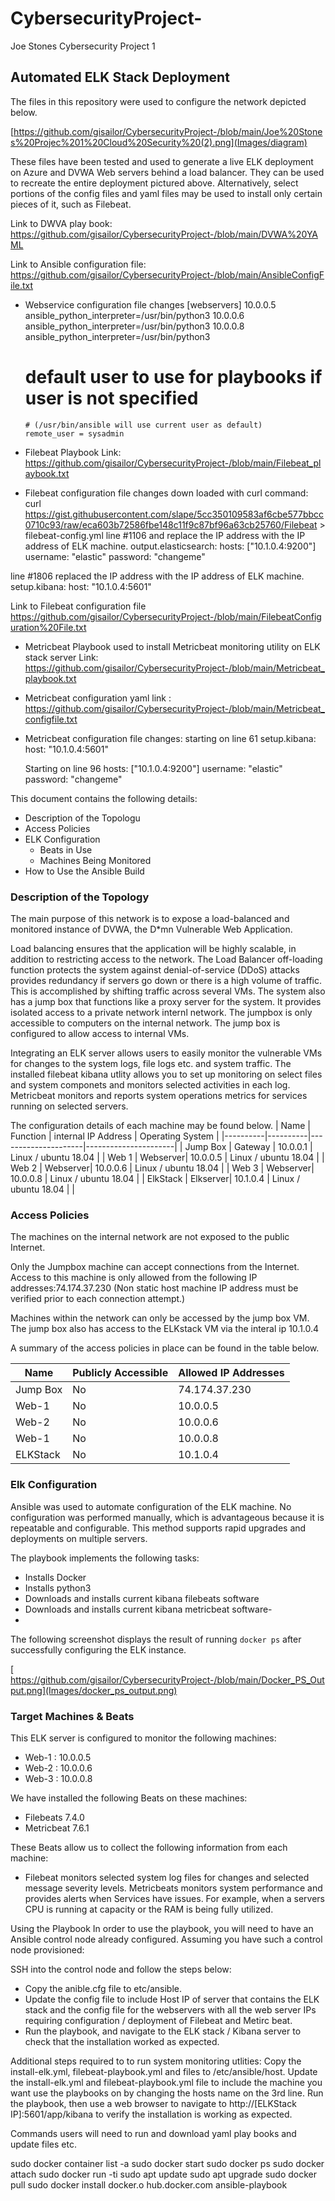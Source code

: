 # CybersecurityProject-
Joe Stones Cybersecurity Project 1
## Automated ELK Stack Deployment

The files in this repository were used to configure the network depicted below.

[https://github.com/gisailor/CybersecurityProject-/blob/main/Joe%20Stones%20Projec%201%20Cloud%20Security%20(2).png](Images/diagram)

These files have been tested and used to generate a live ELK deployment on Azure and DVWA Web servers behind a load balancer. They can be used to recreate the entire deployment pictured above. Alternatively, select portions of the config files and yaml files may be used to install only certain pieces of it, such as Filebeat.

Link to DWVA play book: https://github.com/gisailor/CybersecurityProject-/blob/main/DVWA%20YAML
  
Link to Ansible configuration file:   
 https://github.com/gisailor/CybersecurityProject-/blob/main/AnsibleConfigFile.txt
  
  - Webservice configuration file changes
       [webservers]
        10.0.0.5 ansible_python_interpreter=/usr/bin/python3
	10.0.0.6 ansible_python_interpreter=/usr/bin/python3
	10.0.0.8 ansible_python_interpreter=/usr/bin/python3

	# default user to use for playbooks if user is not specified
    	# (/usr/bin/ansible will use current user as default)
    	remote_user = sysadmin

  - Filebeat Playbook Link: https://github.com/gisailor/CybersecurityProject-/blob/main/Filebeat_playbook.txt

 
  - Filebeat configuration file changes down loaded with curl command: curl https://gist.githubusercontent.com/slape/5cc350109583af6cbe577bbcc0710c93/raw/eca603b72586fbe148c11f9c87bf96a63cb25760/Filebeat > filebeat-config.yml
   line #1106 and replace the IP address with the IP address of ELK machine.
   output.elasticsearch:
   hosts: ["10.1.0.4:9200"]
   username: "elastic"
   password: "changeme"
  
   line #1806 replaced the IP address with the IP address of ELK machine.
   setup.kibana:
   host: "10.1.0.4:5601"
   
   Link to Filebeat configuration file https://github.com/gisailor/CybersecurityProject-/blob/main/FilebeatConfiguration%20File.txt 



  - Metricbeat Playbook used to install Metricbeat monitoring utility on ELK stack server 
    Link: https://github.com/gisailor/CybersecurityProject-/blob/main/Metricbeat_playbook.txt

  - Metricbeat configuration yaml link : https://github.com/gisailor/CybersecurityProject-/blob/main/Metricbeat_configfile.txt

  - Metricbeat configuration file changes:
    starting on line 61
    setup.kibana:
    host: "10.1.0.4:5601" 

    Starting on line 96
    hosts: ["10.1.0.4:9200"]
    username: "elastic"
    password: "changeme"



This document contains the following details:
- Description of the Topologu
- Access Policies
- ELK Configuration
  - Beats in Use
  - Machines Being Monitored
- How to Use the Ansible Build


### Description of the Topology

The main purpose of this network is to expose a load-balanced and monitored instance of DVWA, the D*mn Vulnerable Web Application.

Load balancing ensures that the application will be highly scalable, in addition to restricting access to the network.
The Load Balancer off-loading function protects the system against denial-of-service (DDoS) attacks provides redundancy if servers go down or there is a high volume of traffic. 
This is accomplished by shifting traffic across several VMs. The system also has a jump box  that functions like a proxy server for the system. It provides isolated access to a private network internl network. 
The jumpbox is only accessible to computers on the internal network. The jump box is configured to allow access to internal VMs. 

Integrating an ELK server allows users to easily monitor the vulnerable VMs for changes to the system logs, file logs etc. and system traffic.
The installed filebeat kibana utlity allows you to set up monitoring on select files and system componets and monitors selected activities in each log.  
Metricbeat monitors and reports system operations metrics for services running on selected servers. 


The configuration details of each machine may be found below.
| Name     | Function | internal IP Address | Operating System     |
|----------|----------|---------------------|----------------------|
| Jump Box | Gateway  | 10.0.0.1            | Linux / ubuntu 18.04 |
| Web 1    | Webserver| 10.0.0.5            | Linux / ubuntu 18.04 |
| Web 2    | Webserver| 10.0.0.6            | Linux / ubuntu 18.04 | 
| Web 3    | Webserver| 10.0.0.8            | Linux / ubuntu 18.04 |
| ElkStack | Elkserver| 10.1.0.4            | Linux / ubuntu 18.04 |
                  |

### Access Policies

The machines on the internal network are not exposed to the public Internet. 

Only the Jumpbox machine can accept connections from the Internet. Access to this machine is only allowed from the following IP addresses:74.174.37.230 
(Non static host machine IP address must be verified prior to each connection attempt.)


Machines within the network can only be accessed by the jump box VM.
The jump box also has access to the ELKstack VM via the interal ip 10.1.0.4 

A summary of the access policies in place can be found in the table below.

| Name     | Publicly Accessible | Allowed IP Addresses |
|----------|---------------------|----------------------|
| Jump Box |     No              | 74.174.37.230        |
| Web-1    |     No              | 10.0.0.5             |
| Web-2    |     No              | 10.0.0.6             |
| Web-1    |     No              | 10.0.0.8             |
| ELKStack |     No              | 10.1.0.4             |


### Elk Configuration

Ansible was used to automate configuration of the ELK machine. No configuration was performed manually, which is advantageous because it is repeatable and
configurable. This method supports rapid upgrades and deployments on multiple servers. 

The playbook implements the following tasks:
- Installs Docker
- Installs python3
- Downloads and installs current kibana filebeats software
- Downloads and installs current kibana metricbeat software- 
- 

The following screenshot displays the result of running `docker ps` after successfully configuring the ELK instance.

[ https://github.com/gisailor/CybersecurityProject-/blob/main/Docker_PS_Output.png](Images/docker_ps_output.png)


### Target Machines & Beats
This ELK server is configured to monitor the following machines:
- Web-1 : 10.0.0.5
- Web-2 : 10.0.0.6
- Web-3 : 10.0.0.8

We have installed the following Beats on these machines:
- Filebeats 7.4.0
- Metricbeat 7.6.1

These Beats allow us to collect the following information from each machine:
- Filebeat monitors selected system log files for changes and selected message severity levels. Metricbeats monitors system performance and provides alerts when 
  Services have issues. For example, when a servers CPU is running at capacity or the RAM is being fully utilized.  

Using the Playbook
In order to use the playbook, you will need to have an Ansible control node already configured. Assuming you have such a control node provisioned: 

SSH into the control node and follow the steps below:
- Copy the anible.cfg  file to etc/ansible.
- Update the config file to include Host IP of server that contains the ELK stack and the config file for the webservers with all the web server IPs requiring configuration / deployment of Filebeat and Metirc beat.
- Run the playbook, and navigate to the ELK stack / Kibana server to check that the installation worked as expected.

Additional steps required to to run system monitoring utlities:
    Copy the install-elk.yml, filebeat-playbook.yml and files to /etc/ansible/host.
    Update the install-elk.yml and filebeat-playbook.yml file to include the machine you want use the playbooks on by changing the hosts name on the 3rd line.
    Run the playbook, then use a web browser to navigate to http://[ELKStack IP]:5601/app/kibana to verify the installation is working as expected.

Commands users will need to run and download yaml play books and update files etc. 

sudo docker container list -a
sudo docker start <container name>
sudo docker ps 
sudo docker attach <container name>
sudo docker run -ti <container name>
sudo apt update
sudo apt upgrade
sudo docker pull
sudo docker install  docker.o hub.docker.com
ansible-playbook <playbook name>
